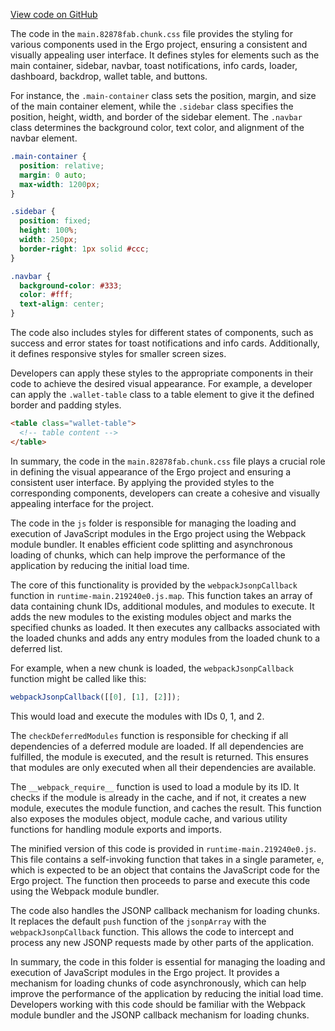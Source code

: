 [View code on GitHub](https://github.com/ergoplatform/ergo/.autodoc/docs/json/src/main/resources/panel/static)

The code in the `main.82878fab.chunk.css` file provides the styling for various components used in the Ergo project, ensuring a consistent and visually appealing user interface. It defines styles for elements such as the main container, sidebar, navbar, toast notifications, info cards, loader, dashboard, backdrop, wallet table, and buttons.

For instance, the `.main-container` class sets the position, margin, and size of the main container element, while the `.sidebar` class specifies the position, height, width, and border of the sidebar element. The `.navbar` class determines the background color, text color, and alignment of the navbar element.

```css
.main-container {
  position: relative;
  margin: 0 auto;
  max-width: 1200px;
}

.sidebar {
  position: fixed;
  height: 100%;
  width: 250px;
  border-right: 1px solid #ccc;
}

.navbar {
  background-color: #333;
  color: #fff;
  text-align: center;
}
```

The code also includes styles for different states of components, such as success and error states for toast notifications and info cards. Additionally, it defines responsive styles for smaller screen sizes.

Developers can apply these styles to the appropriate components in their code to achieve the desired visual appearance. For example, a developer can apply the `.wallet-table` class to a table element to give it the defined border and padding styles.

```html
<table class="wallet-table">
  <!-- table content -->
</table>
```

In summary, the code in the `main.82878fab.chunk.css` file plays a crucial role in defining the visual appearance of the Ergo project and ensuring a consistent user interface. By applying the provided styles to the corresponding components, developers can create a cohesive and visually appealing interface for the project.

The code in the `js` folder is responsible for managing the loading and execution of JavaScript modules in the Ergo project using the Webpack module bundler. It enables efficient code splitting and asynchronous loading of chunks, which can help improve the performance of the application by reducing the initial load time.

The core of this functionality is provided by the `webpackJsonpCallback` function in `runtime-main.219240e0.js.map`. This function takes an array of data containing chunk IDs, additional modules, and modules to execute. It adds the new modules to the existing modules object and marks the specified chunks as loaded. It then executes any callbacks associated with the loaded chunks and adds any entry modules from the loaded chunk to a deferred list.

For example, when a new chunk is loaded, the `webpackJsonpCallback` function might be called like this:

```javascript
webpackJsonpCallback([[0], [1], [2]]);
```

This would load and execute the modules with IDs 0, 1, and 2.

The `checkDeferredModules` function is responsible for checking if all dependencies of a deferred module are loaded. If all dependencies are fulfilled, the module is executed, and the result is returned. This ensures that modules are only executed when all their dependencies are available.

The `__webpack_require__` function is used to load a module by its ID. It checks if the module is already in the cache, and if not, it creates a new module, executes the module function, and caches the result. This function also exposes the modules object, module cache, and various utility functions for handling module exports and imports.

The minified version of this code is provided in `runtime-main.219240e0.js`. This file contains a self-invoking function that takes in a single parameter, `e`, which is expected to be an object that contains the JavaScript code for the Ergo project. The function then proceeds to parse and execute this code using the Webpack module bundler.

The code also handles the JSONP callback mechanism for loading chunks. It replaces the default `push` function of the `jsonpArray` with the `webpackJsonpCallback` function. This allows the code to intercept and process any new JSONP requests made by other parts of the application.

In summary, the code in this folder is essential for managing the loading and execution of JavaScript modules in the Ergo project. It provides a mechanism for loading chunks of code asynchronously, which can help improve the performance of the application by reducing the initial load time. Developers working with this code should be familiar with the Webpack module bundler and the JSONP callback mechanism for loading chunks.
